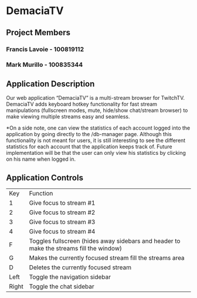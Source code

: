 # DemaciaTV 
## Project Members
### Francis Lavoie - 100819112
### Mark Murillo - 100835344
## Application Description
Our web application “DemaciaTV” is a multi-stream browser for TwitchTV. DemaciaTV adds keyboard hotkey functionality for fast stream manipulations (fullscreen modes, mute, hide/show chat/stream browser) to make viewing multiple streams easy and seamless.

*On a side note, one can view the statistics of each account logged into the application by going directly to the /db-manager page. Although this functionality is not meant for users, it is still interesting to see the different statistics for each account that the application keeps track of. Future implementation will be that the user can only view his statistics by clicking on his name when logged in.
## Application Controls
<table>
  <tr>
		<td>Key</td>
		<td>Function</td>
	</tr>
	<tr>
		<td>1</td>
		<td>Give focus to stream #1</td>
	</tr>
	<tr>
		<td>2</td>
		<td>Give focus to stream #2</td>
	</tr>
	<tr>
		<td>3</td>
		<td>Give focus to stream #3</td>
	</tr>
	<tr>
		<td>4</td>
		<td>Give focus to stream #4</td>
	</tr>
	<tr>
		<td>F</td>
		<td>Toggles fullscreen (hides away sidebars and header to make the streams fill the window)</td>
	</tr>
	<tr>
		<td>G</td>
		<td>Makes the currently focused stream fill the streams area</td>
	</tr>
	<tr>
		<td>D</td>
		<td>Deletes the currently focused stream</td>
	</tr>
	<tr>
		<td>Left</td>
		<td>Toggle the navigation sidebar</td>
	</tr>
	<tr>
		<td>Right</td>
		<td>Toggle the chat sidebar</td>
	</tr>
</table>
